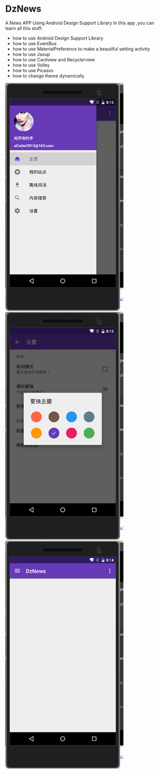 # DzNews
A News APP Using Android Design Support Library
In this app ,you can learn all this stuff:
  +   how to use Android Design Support Library
  +   how to use EventBus
  +   how to use MaterialPreference to make a beautiful setting activity
  +   how to use Jsoup
  +   how to use Cardview  and Recyclerview 
  +   how to use Volley
  +   how to use Picasso
  +   how to change theme dynamically

![image](https://github.com/aCoder2013/DzNews/blob/master/screenshot/20150725081511.png)
![image](https://github.com/aCoder2013/DzNews/blob/master/screenshot/20150725081542.png)
![image](https://github.com/aCoder2013/DzNews/blob/master/screenshot/20150725081429.png)

